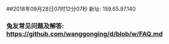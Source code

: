 ##2018年09月28日07时12分07秒 新址: 159.65.97.140
### 兔友常见问题及解答: https://github.com/wanggonging/d/blob/w/FAQ.md
